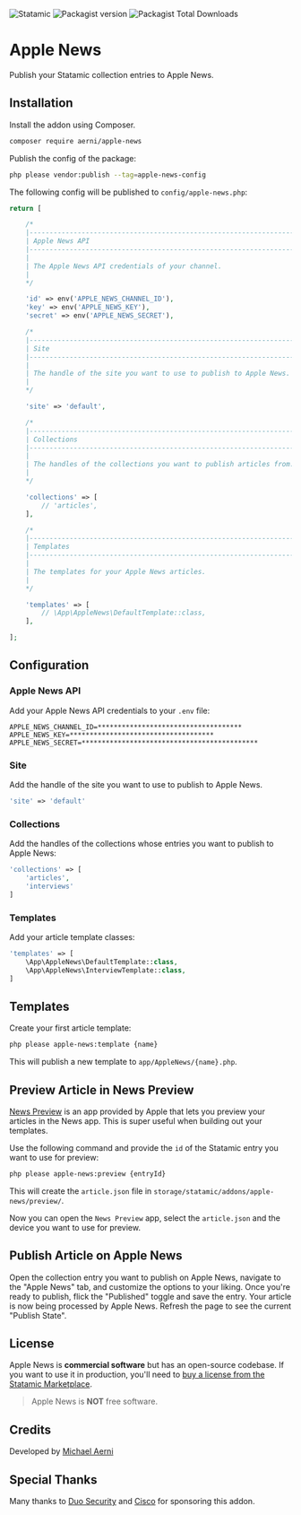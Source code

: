 ![Statamic](https://flat.badgen.net/badge/Statamic/3.0+/FF269E) ![Packagist version](https://flat.badgen.net/packagist/v/aerni/apple-news/latest) ![Packagist Total Downloads](https://flat.badgen.net/packagist/dt/aerni/apple-news)

# Apple News
Publish your Statamic collection entries to Apple News.

## Installation
Install the addon using Composer.

```bash
composer require aerni/apple-news
```

Publish the config of the package:

```bash
php please vendor:publish --tag=apple-news-config
```

The following config will be published to `config/apple-news.php`:

```php
return [

    /*
    |--------------------------------------------------------------------------
    | Apple News API
    |--------------------------------------------------------------------------
    |
    | The Apple News API credentials of your channel.
    |
    */

    'id' => env('APPLE_NEWS_CHANNEL_ID'),
    'key' => env('APPLE_NEWS_KEY'),
    'secret' => env('APPLE_NEWS_SECRET'),

    /*
    |--------------------------------------------------------------------------
    | Site
    |--------------------------------------------------------------------------
    |
    | The handle of the site you want to use to publish to Apple News.
    |
    */

    'site' => 'default',

    /*
    |--------------------------------------------------------------------------
    | Collections
    |--------------------------------------------------------------------------
    |
    | The handles of the collections you want to publish articles from.
    |
    */

    'collections' => [
        // 'articles',
    ],

    /*
    |--------------------------------------------------------------------------
    | Templates
    |--------------------------------------------------------------------------
    |
    | The templates for your Apple News articles.
    |
    */

    'templates' => [
        // \App\AppleNews\DefaultTemplate::class,
    ],

];
```

## Configuration

### Apple News API
Add your Apple News API credentials to your `.env` file:

```env
APPLE_NEWS_CHANNEL_ID=************************************
APPLE_NEWS_KEY=************************************
APPLE_NEWS_SECRET=********************************************
```

### Site
Add the handle of the site you want to use to publish to Apple News.

```php
'site' => 'default'
```

### Collections
Add the handles of the collections whose entries you want to publish to Apple News:

```php
'collections' => [
    'articles',
    'interviews'
]
```

### Templates
Add your article template classes:

```php
'templates' => [
    \App\AppleNews\DefaultTemplate::class,
    \App\AppleNews\InterviewTemplate::class,
]
```

## Templates

Create your first article template:

```bash
php please apple-news:template {name}
```

This will publish a new template to `app/AppleNews/{name}.php`.

## Preview Article in News Preview

[News Preview](https://developer.apple.com/news-preview/) is an app provided by Apple that lets you preview your articles in the News app. This is super useful when building out your templates.

Use the following command and provide the `id` of the Statamic entry you want to use for preview:

```bash
php please apple-news:preview {entryId}
```

This will create the `article.json` file in `storage/statamic/addons/apple-news/preview/`.

Now you can open the `News Preview` app, select the `article.json` and the device you want to use for preview.

## Publish Article on Apple News
Open the collection entry you want to publish on Apple News, navigate to the "Apple News" tab, and customize the options to your liking. Once you're ready to publish, flick the "Published" toggle and save the entry. Your article is now being processed by Apple News. Refresh the page to see the current "Publish State".

## License
Apple News is **commercial software** but has an open-source codebase. If you want to use it in production, you'll need to [buy a license from the Statamic Marketplace](https://statamic.com/addons/aerni/apple-news).
>Apple News is **NOT** free software.

## Credits
Developed by [Michael Aerni](https://www.michaelaerni.ch)

## Special Thanks
Many thanks to [Duo Security](https://duo.com/) and [Cisco](https://www.cisco.com/) for sponsoring this addon.
